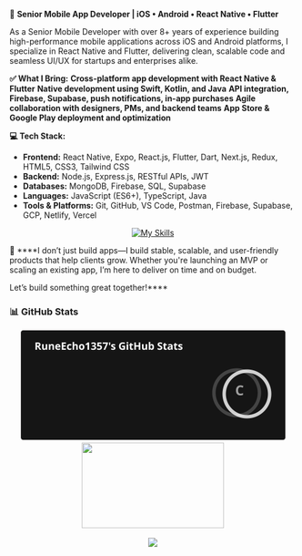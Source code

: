 🌟 **Senior Mobile App Developer | iOS • Android • React Native • Flutter**

As a Senior Mobile Developer with over 8+ years of experience building high-performance mobile applications across iOS and Android platforms, I specialize in React Native and Flutter, delivering clean, scalable code and seamless UI/UX for startups and enterprises alike.

**✅ What I Bring:**
**Cross-platform app development with React Native & Flutter**
**Native development using Swift, Kotlin, and Java**
**API integration, Firebase, Supabase, push notifications, in-app purchases**
**Agile collaboration with designers, PMs, and backend teams**
**App Store & Google Play deployment and optimization**


**💻 Tech Stack:**
- **Frontend:**  React Native, Expo, React.js, Flutter, Dart, Next.js, Redux, HTML5, CSS3, Tailwind CSS
- **Backend:** Node.js, Express.js, RESTful APIs, JWT
- **Databases:** MongoDB, Firebase, SQL, Supabase
- **Languages:** JavaScript (ES6+), TypeScript, Java
- **Tools & Platforms:** Git, GitHub, VS Code, Postman, Firebase, Supabase, GCP, Netlify, Vercel
<p align="center">
  <a href="#">
    <img src="https://skillicons.dev/icons?i=react,flutter,dart,nextjs,redux,tailwind,aws,nodejs,azure,express,mongodb,firebase,supabase,js,ts,java,git,github,vscode,postman,html,css&perline=10" alt="My Skills"/>
  </a>
</p>


🚀 ****I don’t just build apps—I build stable, scalable, and user-friendly products that help clients grow. Whether you're launching an MVP or scaling an existing app, I’m here to deliver on time and on budget.

Let’s build something great together!****








### 📊 GitHub Stats
<p align="center">
  <img src="git_commit.svg" width="467" height="195"/>
  <img src="most_used.svg" width="250" height="150"/>
</p> 




<p align="center">
  <img src="https://capsule-render.vercel.app/api?type=waving&color=gradient&colors=%23FFB3BA,%239F5FEC&height=100§ion=footer"/>
</p> 
